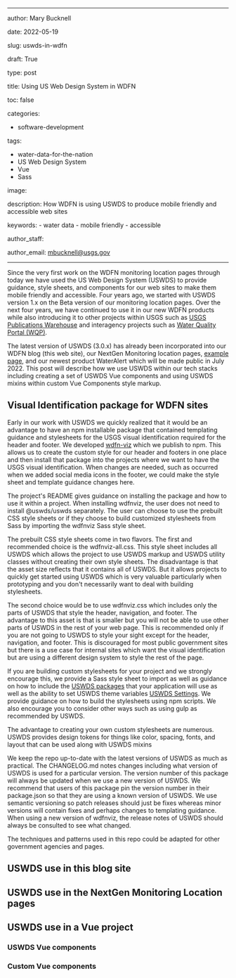 ---
author: Mary Bucknell

date: 2022-05-19

slug: uswds-in-wdfn

draft: True

type: post

title: Using US Web Design System in WDFN

toc: false

categories: 
  - software-development

tags:
  - water-data-for-the-nation
  - US Web Design System
  - Vue
  - Sass

image: 

description: How WDFN is using USWDS to produce mobile friendly and accessible web sites

keywords:
    - water data
    - mobile friendly
    - accessible

author_staff: 

author_email: <mbucknell@usgs.gov>

 ---
Since the very first work on the WDFN monitoring location pages through today we have used the US Web Design System (USWDS) to provide guidance, style sheets, and components for our web sites to make them mobile friendly and accessible. Four years ago, we started with USWDS version 1.x on the Beta version of our monitoring location pages. Over the next four years, we have continued to use it in our new WDFN products while also introducing it to other projects within USGS such as [USGS Publications Warehouse](https://pubs.er.usgs.gov/]) and interagency projects such as [Water Quality Portal (WQP)](https://www.waterqualitydata.us/).

The latest version of USWDS (3.0.x) has already been incorporated into our WDFN blog (this web site), our NextGen Monitoring location pages, [example page](https://waterdata.usgs.gov/monitoring-location/09380000/), and our newest product WaterAlert which will be made public in July 2022. This post will describe how we use USWDS within our tech stacks including creating a set of USWDS Vue components and using USWDS mixins within custom Vue Components style markup. 

## Visual Identification package for WDFN sites
Early in our work with USWDS we quickly realized that it would be an advantage to have an npm installable package that contained templating guidance and stylesheets for the USGS visual identification required for the header and footer. We developed [wdfn-viz](https://code.usgs.gov/wma/iow/wdfn-viz) which we publish to npm. This allows us to create the custom style for our header and footers in one place and then install that package into the projects where we want to have the USGS visual identification. When changes are needed, such as occurred when we added social media icons in the footer, we could make the style sheet and template guidance changes here.

The project's README gives guidance on installing the package and how to use it within a project. When  installing wdfnviz, the user does not need to install @uswds/uswds separately. The user can choose to use the prebuilt CSS style sheets or if they choose to build customized stylesheets from Sass by importing the wdfnviz Sass style sheet.

The prebuilt CSS style sheets come in two flavors. The first and recommended choice is the wdfnviz-all.css. This style sheet includes all USWDS which allows the project to use USWDS markup and USWDS utility classes without creating their own style sheets. The disadvantage is that the asset size reflects that it contains all of USWDS. But it allows projects to quickly get started using USWDS which is very valuable particularly when prototyping and you don't necessarily want to deal with building stylesheets. 

The second choice would be to use wdfnviz.css which includes only the parts of USWDS that style the header, navigation, and footer. The advantage to this asset is that is smaller but you will not be able to use other parts of USWDS in the rest of your web page. This is recommended only if you are not going to USWDS to style your sight except for the header, navigation, and footer. This is discouraged for most public government sites but there is a use case for internal sites which want the visual identification but are using a different design system to style the rest of the page.

If you are building custom stylesheets for your project and we strongly encourage this, we provide a Sass style sheet to import as well as guidance on how to include the [USWDS packages](https://designsystem.digital.gov/components/packages/) that your application will use as well as the ability to set USWDS theme variables [USWDS Settings](https://designsystem.digital.gov/documentation/settings/). We provide guidance on how to build the stylesheets using npm scripts. We also encourage you to consider other ways such as using gulp as recommended by USWDS.

The advantage to creating your own custom stylesheets are numerous. USWDS provides design tokens for things like color, spacing, fonts, and layout that can be used along with USWDS mixins

We keep the repo up-to-date with the latest versions of USWDS as much as practical. The CHANGELOG.md notes changes including what version of USWDS is used for a particular version. The version number of this package will always be updated when we use a new version of USWDS. We recommend that users of this package pin the version number in their package.json so that they are using a known version of USWDS. We use semantic versioning so patch releases should just be fixes whereas minor versions will contain fixes and perhaps changes to templating guidance. When using a new version of wdfnviz, the release notes of USWDS should always be consulted to see what changed.

The techniques and patterns used in this repo could be adapted for other government agencies and pages.

## USWDS use in this blog site

## USWDS use in the NextGen Monitoring Location pages

## USWDS use in a Vue project

### USWDS Vue components

### Custom Vue components

